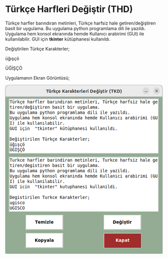 # Türkçe Harfleri Değiştir (THD)

Türkçe harfler barındıran metinleri, Türkçe harfsiz hale getiren/değiştiren basit bir uygulama.
Bu uygulama python programlama dili ile yazıldı.
Uygulama hem konsol ekranında hemde Kullanıcı arabirimi (GUI) ile kullanılabilir.
GUI için  **tkinter** kütüphanesi kullanıldı.

Değiştirilen Türkçe Karakterler;

üğışçö

ÜĞİŞÇÖ

Uygulamanın Ekran Görüntüsü;

![TKD_SS](TKD_SS.png)
